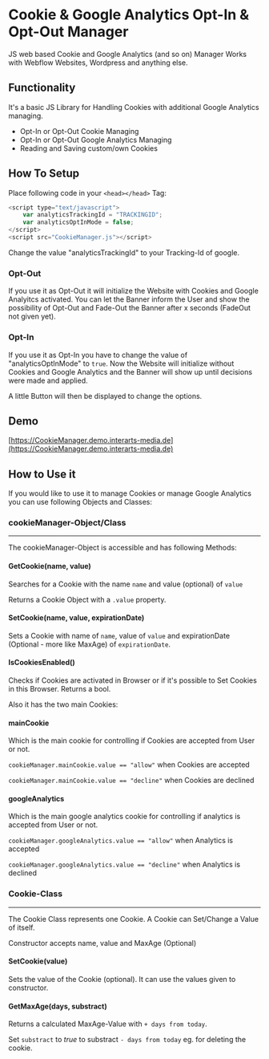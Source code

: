 # Cookie & Google Analytics Opt-In & Opt-Out Manager 
JS web based Cookie and Google Analytics (and so on) Manager
Works with Webflow Websites, Wordpress and anything else.

## Functionality
It's a basic JS Library for Handling Cookies with additional Google Analytics managing.
* Opt-In or Opt-Out Cookie Managing
* Opt-In or Opt-Out Google Analytics Managing
* Reading and Saving custom/own Cookies

## How To Setup
Place following code in your `<head></head>` Tag:
```javascript
<script type="text/javascript">
    var analyticsTrackingId = "TRACKINGID";
    var analyticsOptInMode = false;
</script>
<script src="CookieManager.js"></script>
```

Change the value "analyticsTrackingId" to your Tracking-Id of google.

### Opt-Out
If you use it as Opt-Out it will initialize the Website with Cookies and Google Analyitcs activated. 
You can let the Banner inform the User and show the possibility of Opt-Out and Fade-Out the Banner after x seconds (FadeOut not given yet).

### Opt-In
If you use it as Opt-In you have to change the value of "analyticsOptInMode" to `true`.
Now the Website will initialize without Cookies and Google Analytics and the Banner will show up until decisions were made and applied.

A little Button will then be displayed to change the options.

## Demo
[https://CookieManager.demo.interarts-media.de](https://CookieManager.demo.interarts-media.de)

## How to Use it
If you would like to use it to manage Cookies or manage Google Analytics you can use following Objects and Classes:

### cookieManager-Object/Class
---
The cookieManager-Object is accessible and has following Methods:

#### GetCookie(name, value)
Searches for a Cookie with the name `name` and value (optional) of `value`

Returns a Cookie Object with a `.value` property.

#### SetCookie(name, value, expirationDate)
Sets a Cookie with name of `name`, value of `value` and expirationDate (Optional - more like MaxAge) of `expirationDate`.

#### IsCookiesEnabled()
Checks if Cookies are activated in Browser or if it's possible to Set Cookies in this Browser. Returns a bool.

Also it has the two main Cookies:
#### mainCookie
Which is the main cookie for controlling if Cookies are accepted from User or not.

`cookieManager.mainCookie.value == "allow"` when Cookies are accepted

`cookieManager.mainCookie.value == "decline"` when Cookies are declined

#### googleAnalytics
Which is the main google analytics cookie for controlling if analytics is accepted from User or not.

`cookieManager.googleAnalytics.value == "allow"` when Analytics is accepted

`cookieManager.googleAnalytics.value == "decline"` when Analytics is declined

### Cookie-Class
---
The Cookie Class represents one Cookie. A Cookie can Set/Change a Value of itself.

Constructor accepts name, value and MaxAge (Optional)

#### SetCookie(value)
Sets the value of the Cookie (optional). It can use the values given to constructor.

#### GetMaxAge(days, substract)
Returns a calculated MaxAge-Value with `+ days from today`.

Set `substract` to *true* to substract `- days from today` eg. for deleting the cookie.
